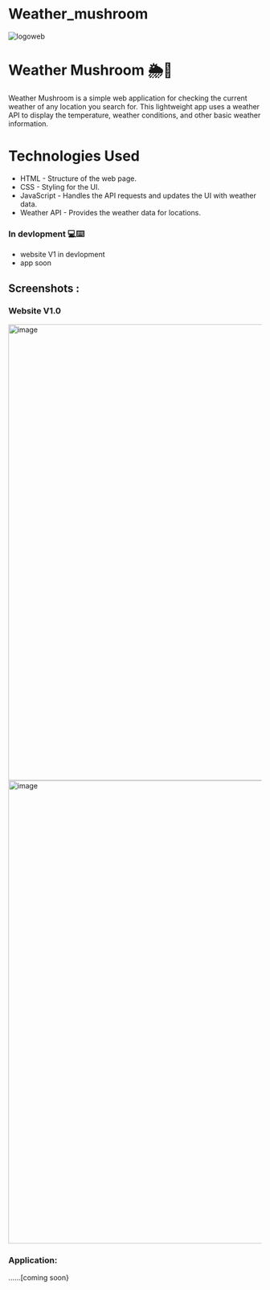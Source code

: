 # Weather_mushroom
![logoweb](https://github.com/user-attachments/assets/c55546e7-6e5b-4e98-8f98-facd6034a62a)
# Weather Mushroom 🌦️🍄
Weather Mushroom is a simple web application for checking the current weather of any location you search for. This lightweight app uses a weather API to display the temperature, weather conditions, and other basic weather information.
# Technologies Used
* HTML - Structure of the web page.
* CSS - Styling for the UI.
* JavaScript - Handles the API requests and updates the UI with weather data.
* Weather API - Provides the weather data for locations.
### In devlopment 💻⌨️
* website V1 in devlopment
* app soon
## Screenshots :
### Website V1.0
<img width="908" alt="image" src="https://github.com/user-attachments/assets/4bfb524e-2ae3-4ddd-a872-1e12808305f2">
<img width="922" alt="image" src="https://github.com/user-attachments/assets/08303f1b-4061-428c-b4e1-bae38a1c84b2">

### Application:
......[coming soon}

